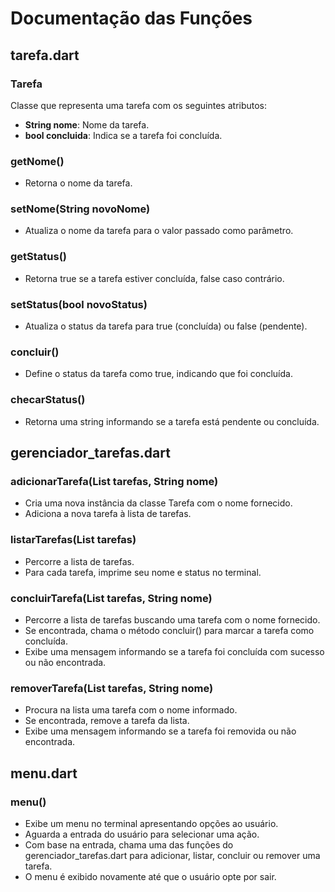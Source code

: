 # Documentação das Funções

## tarefa.dart

### Tarefa
Classe que representa uma tarefa com os seguintes atributos:
- **String nome**: Nome da tarefa.
- **bool concluida**: Indica se a tarefa foi concluída.

### getNome()
- Retorna o nome da tarefa.

### setNome(String novoNome)
- Atualiza o nome da tarefa para o valor passado como parâmetro.

### getStatus()
- Retorna true se a tarefa estiver concluída, false caso contrário.

### setStatus(bool novoStatus)
- Atualiza o status da tarefa para true (concluída) ou false (pendente).

### concluir()
- Define o status da tarefa como true, indicando que foi concluída.

### checarStatus()
- Retorna uma string informando se a tarefa está pendente ou concluída.

## gerenciador_tarefas.dart

### adicionarTarefa(List<Tarefa> tarefas, String nome)
- Cria uma nova instância da classe Tarefa com o nome fornecido.
- Adiciona a nova tarefa à lista de tarefas.

### listarTarefas(List<Tarefa> tarefas)
- Percorre a lista de tarefas.
- Para cada tarefa, imprime seu nome e status no terminal.

### concluirTarefa(List<Tarefa> tarefas, String nome)
- Percorre a lista de tarefas buscando uma tarefa com o nome fornecido.
- Se encontrada, chama o método concluir() para marcar a tarefa como concluída.
- Exibe uma mensagem informando se a tarefa foi concluída com sucesso ou não encontrada.

### removerTarefa(List<Tarefa> tarefas, String nome)
- Procura na lista uma tarefa com o nome informado.
- Se encontrada, remove a tarefa da lista.
- Exibe uma mensagem informando se a tarefa foi removida ou não encontrada.

## menu.dart

### menu()
- Exibe um menu no terminal apresentando opções ao usuário.
- Aguarda a entrada do usuário para selecionar uma ação.
- Com base na entrada, chama uma das funções do gerenciador_tarefas.dart para adicionar, listar, concluir ou remover uma tarefa.
- O menu é exibido novamente até que o usuário opte por sair.